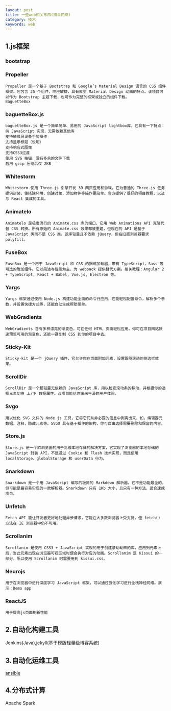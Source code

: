 ```yaml
---
layout: post
title: 一些web相关东西(摘自网络)
category: 技术
keywords: web
---
```



## 1.js框架

### bootstrap

### Propeller

	Propeller 是一个基于 Bootstrap 和 Google’s Material Design 语言的 CSS 组件框架。它包含 25 个组件，响应敏捷，具有典型 Material Design 动画的特点。该项目可以作为 Bootstrap 主题下载，也可作为完整的框架或独立的组件下载。
	BaguetteBox

### baguetteBox.js


	baguetteBox.js 是一个简单简单、易用的 JavaScript lightbox库，它具有一下特点：
	纯 JavaScript 实现，无需依赖其他库
	支持触摸屏设备手势操作
	支持显示标题（说明）
	支持响应式图像
	支持CSS3过渡
	使用 SVG 按钮，没有多余的文件下载
	启用 gzip 压缩后仅 2KB

### Whitestorm

	Whitestorm 使用 Three.js 引擎开发 3D 网页应用和游戏，它为普通的 Three.js 任务提供封装，使搭建环境，创建对象，添加物件等操作更简单。官方提供了很好的项目教程，以及与 React 集成的工具。


### Animatelo

	Animatelo 是极度流行的 Animate.css 库的端口，它用 Web Animations API 克隆代替 CSS 转换。所有原始的 Animate.css 效果都被重建，但现在的 API 是基于 JavaScript 类而不是 CSS 类。该库轻量且不依赖 jQuery，但在旧版浏览器要求 polyfill。

### FuseBox

	FuseBox 是一个用于 JavaScript 和 CSS 的捆绑加载器，带有 TypeScript，Sass 等可选的附加组件。它以简洁与性能为主，为 webpack 提供替代方案。相关教程：Angular 2 + TypeScript, React + Babel, Vue.js, Electron 等。

### Yargs

	Yargs 框架通过使用 Node.js 构建功能全面的命令行应用，它能轻松配置命令，解析多个参数，并设置快捷方式等，还能自动生成帮助菜单。

### WebGradients

	WebGradients 含有多种漂亮的渐变色，可在任何 HTML 页面轻松应用。你可在项目网站快速预览可用的渐变色，还能一键复制 CSS 到你的项目中去。

### Sticky-Kit

	Sticky-kit 是一个 jQuery 插件，它允许你在页面附加元素，设置跟随滚动的侧边栏效果。

### ScrollDir

	ScrollDir 是一个超轻量无依赖的 JavaScript 库，用以检查滚动条的移动，并根据你的选择元素切换 上/下 数据属性。该项目能给你带来平滑的用户体验。

### Svgo

	用以优化 SVG 文件的 Node.js 工具，它将它们从非必要的信息中剥离出来，如，编辑器元数据，注释，隐藏元素等。SVGO 具有基于插件的架构，你可自由选择需要删除和保留的内容。

### Store.js

	Store.js 是一个跨浏览器的用于高级本地存储的解决方案，它实现了浏览器的本地存储的 JavaScript 封装 API，不是通过 Cookie 和 Flash 技术实现，而是使用 localStorage、globalStorage 和 userData 行为。

### Snarkdown

	Snarkdown 是一个用 JavaScript 编写的极简的 Markdown 解析器。它不是功能最全的，但可能是最容易实现的一款解析器。Snarkdown 只有 1Kb 大小，且只有一种方法，适合速成项目。

### Unfetch

	Fetch API 能让开发者更好地处理异步请求，它能在大多数浏览器上受支持，但 fetch() 方法在 IE 浏览器中仍不可用。

### Scrollanim

	Scrollanim 是使用 CSS3 + JavaScript 实现的用于创建滚动动画的库，应用到元素上后，当此元素出现在浏览器可视区域时便会执行对应的动画。Scrollanim 是 Kissui 的一部分，所以使用 Scrollanim 时需要用到 kissui.css。

### Neurojs

	用于在浏览器中进行深度学习 JavaScript 框架，可以通过强化学习进行全栈神经网络。演示：Demo app

### ReactJS

	用于提高js页面刷新性能


## 2.自动化构建工具

Jenkins(Java),jekyll(基于模版轻量级博客系统)

## 3.自动化运维工具

[ansible](http://www.ansible.com.cn/docs/intro.html)

## 4.分布式计算

Apache Spark
